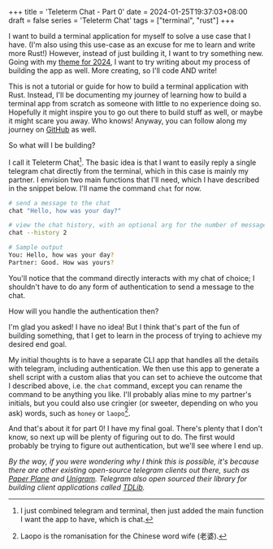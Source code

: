 +++
title = 'Teleterm Chat - Part 0'
date = 2024-01-25T19:37:03+08:00
draft = false
series = 'Teleterm Chat'
tags = ["terminal", "rust"]
+++

I want to build a terminal application for myself to solve a use case that I have. (I'm also using this use-case as an excuse for me to learn and write more Rust!) However, instead of just building it, I want to try something new. Going with my [theme for 2024](/posts/theme-for/2024), I want to try writing about my process of building the app as well. More creating, so I'll code AND write!

This is not a tutorial or guide for how to build a terminal application with Rust. Instead, I'll be documenting my journey of learning how to build a terminal app from scratch as someone with little to no experience doing so. Hopefully it might inspire you to go out there to build stuff as well, or maybe it might scare you away. Who knows! Anyway, you can follow along my journey on [GitHub](https://github.com/darricheng/teleterm-chat) as well.

So what will I be building?

I call it Teleterm Chat[^1]. The basic idea is that I want to easily reply a single telegram chat directly from the terminal, which in this case is mainly my partner. I envision two main functions that I'll need, which I have described in the snippet below. I'll name the command `chat` for now.

[^1]: I just combined telegram and terminal, then just added the main function I want the app to have, which is chat.

```sh
# send a message to the chat
chat "Hello, how was your day?"

# view the chat history, with an optional arg for the number of messages
chat --history 2

# Sample output
You: Hello, how was your day?
Partner: Good. How was yours?
```

You'll notice that the command directly interacts with my chat of choice; I shouldn't have to do any form of authentication to send a message to the chat.

How will you handle the authentication then?

I'm glad you asked! I have no idea! But I think that's part of the fun of building something, that I get to learn in the process of trying to achieve my desired end goal.

My initial thoughts is to have a separate CLI app that handles all the details with telegram, including authentication. We then use this app to generate a shell script with a custom alias that you can set to achieve the outcome that I described above, i.e. the `chat` command, except you can rename the command to be anything you like. I'll probably alias mine to my partner's initials, but you could also use cringier (or sweeter, depending on who you ask) words, such as `honey` or `laopo`[^2].

[^2]: Laopo is the romanisation for the Chinese word wife (老婆).

And that's about it for part 0! I have my final goal. There's plenty that I don't know, so next up will be plenty of figuring out to do. The first would probably be trying to figure out authentication, but we'll see where I end up.

_By the way, if you were wondering why I think this is possible, it's because there are other existing open-source telegram clients out there, such as [Paper Plane](https://github.com/paper-plane-developers/paper-plane) and [Unigram](https://github.com/UnigramDev/Unigram). Telegram also open sourced their library for building client applications called [TDLib](https://core.telegram.org/tdlib/docs/)._
